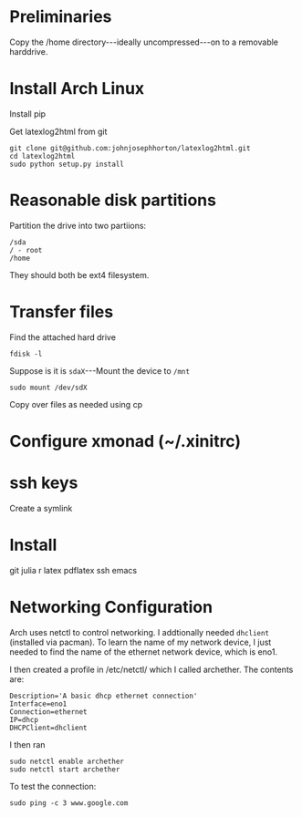 # Preliminaries 

Copy the /home directory---ideally uncompressed---on to a removable
harddrive. 

# Install Arch Linux 


Install pip

Get latexlog2html from git

    git clone git@github.com:johnjosephhorton/latexlog2html.git
    cd latexlog2html
    sudo python setup.py install  

# Reasonable disk partitions 

Partition the drive into two partiions: 

    /sda
    / - root 
    /home 

They should both be ext4 filesystem.  

# Transfer files 

Find the attached hard drive 
   
    fdisk -l 

Suppose is it is `sdaX`---Mount the device to `/mnt` 

	sudo mount /dev/sdX 
	
Copy over files as needed using cp  

# Configure xmonad (~/.xinitrc) 

# ssh keys 

Create a symlink 

# Install 

git 
julia 
r 
latex 
pdflatex
ssh 
emacs 


# Networking Configuration 

Arch uses netctl to control networking.
I addtionally needed `dhclient` (installed via pacman). To learn the name of
my network device, I just needed to find the name of the ethernet network device, which is eno1. 
    
I then created a profile in /etc/netctl/ which I called archether.
The contents are:

    Description='A basic dhcp ethernet connection'
    Interface=eno1
    Connection=ethernet
    IP=dhcp
    DHCPClient=dhclient

I then ran

    sudo netctl enable archether
    sudo netctl start archether

To test the connection:

    sudo ping -c 3 www.google.com 
